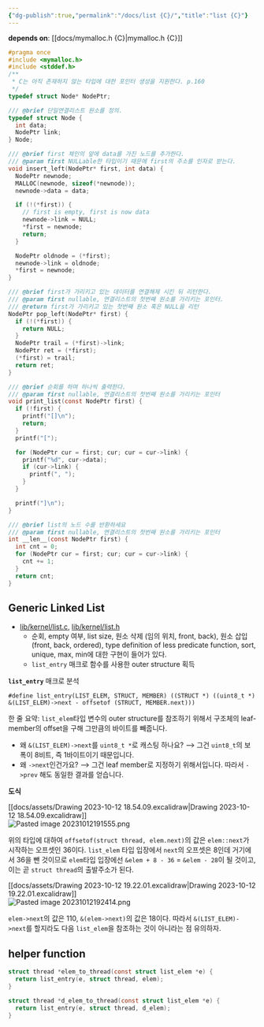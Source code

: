 ```yaml
---
{"dg-publish":true,"permalink":"/docs/list {C}/","title":"list {C}"}
---
```


**depends on**: [[docs/mymalloc.h {C}\|mymalloc.h {C}]]

```c
#pragma once
#include <mymalloc.h>
#include <stddef.h>
/**
 * C는 아직 존재하지 않는 타입에 대한 포인터 생성을 지원한다. p.160
 */
typedef struct Node* NodePtr;

/// @brief 단일연결리스트 원소를 정의.
typedef struct Node {
  int data;
  NodePtr link;
} Node;

/// @brief first 체인의 앞에 data를 가진 노드를 추가한다.
/// @param first NULLable한 타입이기 때문에 first의 주소를 인자로 받는다.
void insert_left(NodePtr* first, int data) {
  NodePtr newnode;
  MALLOC(newnode, sizeof(*newnode));
  newnode->data = data;

  if (!(*first)) {
    // first is empty, first is now data
    newnode->link = NULL;
    *first = newnode;
    return;
  }

  NodePtr oldnode = (*first);
  newnode->link = oldnode;
  *first = newnode;
}

/// @brief first가 가리키고 있는 데이터를 연결해제 시킨 뒤 리턴한다.
/// @param first nullable, 연결리스트의 첫번째 원소를 가리키는 포인터.
/// @return first가 가리키고 있는 첫번째 원소 혹은 NULL을 리턴
NodePtr pop_left(NodePtr* first) {
  if (!(*first)) {
    return NULL;
  }
  NodePtr trail = (*first)->link;
  NodePtr ret = (*first);
  (*first) = trail;
  return ret;
}

/// @brief 순회를 하며 하나씩 출력한다.
/// @param first nullable, 연결리스트의 첫번째 원소를 가리키는 포인터
void print_list(const NodePtr first) {
  if (!first) {
    printf("[]\n");
    return;
  }
  printf("[");

  for (NodePtr cur = first; cur; cur = cur->link) {
    printf("%d", cur->data);
    if (cur->link) {
      printf(", ");
    }
  }

  printf("]\n");
}

/// @brief list의 노드 수를 반환하세요
/// @param first nullable, 연결리스트의 첫번째 원소를 가리키는 포인터
int __len__(const NodePtr first) {
  int cnt = 0;
  for (NodePtr cur = first; cur; cur = cur->link) {
    cnt += 1;
  }
  return cnt;
}
```

## Generic Linked List

- [lib/kernel/list.c](https://github.com/ChoiWheatley/swjungle-week07-09/blob/master/lib/kernel/list.c), [lib/kernel/list.h](https://github.com/ChoiWheatley/swjungle-week07-09/blob/master/include/lib/kernel/list.h)
	- 순회, empty 여부, list size, 원소 삭제 (임의 위치, front, back), 원소 삽입 (front, back, ordered), type definition of less predicate function, sort, unique, max, min에 대한 구현이 들어가 있다.
	- `list_entry` 매크로 함수를 사용한 outer structure 획득 

**`list_entry`** 매크로 분석

```
#define list_entry(LIST_ELEM, STRUCT, MEMBER) ((STRUCT *) ((uint8_t *) &(LIST_ELEM)->next - offsetof (STRUCT, MEMBER.next)))
```


한 줄 요약: `list_elem`타입 변수의 outer structure를 참조하기 위해서 구조체의 leaf-member의 offset을 구해 그만큼의 바이트를 빼줍니다.

- 왜 `&(LIST_ELEM)->next`를 `uint8_t *`로 캐스팅 하나요? ⟶ 그건 `uint8_t`의 보폭이 8비트, 즉 1바이트이기 때문입니다.
- 왜 `->next`인건가요? ⟶ 그건 leaf member로 지정하기 위해서입니다. 따라서 `->prev` 해도 동일한 결과를 얻습니다. 

**도식**

[[docs/assets/Drawing 2023-10-12 18.54.09.excalidraw\|Drawing 2023-10-12 18.54.09.excalidraw]]  
![Pasted image 20231012191555.png](/img/user/docs/assets/Pasted%20image%2020231012191555.png)

위의 타입에 대하여 `offsetof(struct thread, elem.next)`의 값은 `elem::next`가 시작하는 오프셋인 36이다. `list_elem` 타입 입장에서 `next`의 오프셋은 8인데 거기에서 36을 뺀 것이므로 `elem`타입 입장에선 `&elem + 8 - 36` = `&elem - 28`이 될 것이고, 이는 곧 `struct thread`의 출발주소가 된다.

[[docs/assets/Drawing 2023-10-12 19.22.01.excalidraw\|Drawing 2023-10-12 19.22.01.excalidraw]]  
![Pasted image 20231012192414.png](/img/user/docs/assets/Pasted%20image%2020231012192414.png)

`elem->next`의 값은 110, `&(elem->next)`의 값은 18이다. 따라서 `&(LIST_ELEM)->next`를 할지라도 다음 `list_elem`을 참조하는 것이 아니라는 점 유의하자.

## helper function

```c
struct thread *elem_to_thread(const struct list_elem *e) {
  return list_entry(e, struct thread, elem);
}

struct thread *d_elem_to_thread(const struct list_elem *e) {
  return list_entry(e, struct thread, d_elem);
}
```
